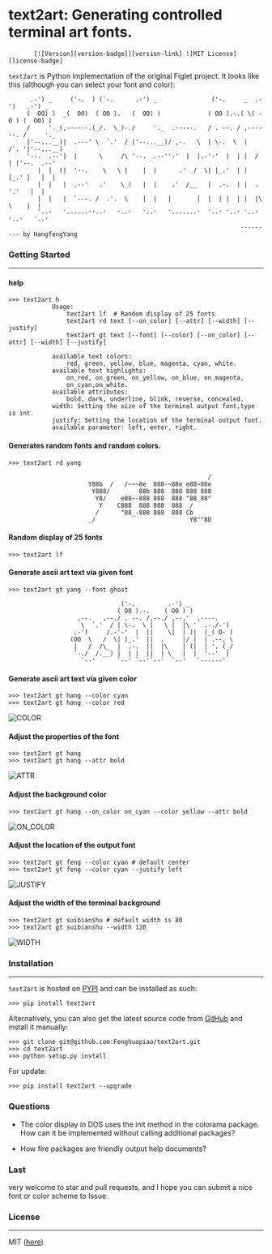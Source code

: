 # text2art:  Generating controlled terminal art fonts. 
           [![Version][version-badge]][version-link] ![MIT License][license-badge]


`text2art` is Python implementation of the original Figlet project. It looks like this (although you can select your font and color):

```
      .-') _     ('-.  ) (`-.      .-') _               ('-.     _  .-')   .-') _
     (  OO) )  _(  OO)  ( OO ).   (  OO) )             ( OO ).-.( \( -O ) (  OO) )
     /     '._(,------.(_/.  \_)-./     '._  .-----.   / . --. / ,------. /     '._
     |'--...__)|  .---' \  `.'  / |'--...__)/ ,-.   \  | \-.  \  |   /`. '|'--...__)
     '--.  .--'|  |      \     /\ '--.  .--''-'  |  |.-'-'  |  | |  /  | |'--.  .--'
        |  |  (|  '--.    \   \ |    |  |      .'  /  \| |_.'  | |  |_.' |   |  |
        |  |   |  .--'   .'    \_)   |  |    .'  /__   |  .-.  | |  .  '.'   |  |
        |  |   |  `---. /  .'.  \    |  |   |       |  |  | |  | |  |\  \    |  |
        `--'   `------''--'   '--'   `--'   `-------'  `--' `--' `--' '--'   `--'
                                                                --------- by HangfengYang
```


### Getting Started
---

#### help
```
>>> text2art h
            Usage:
                text2art lf  # Random display of 25 fonts
                text2art rd text [--on_color] [--attr] [--width] [--justify]
                text2art gt text [--font] [--color] [--on_color] [--attr] [--width] [--justify]
    
            available text colors:
                red, green, yellow, blue, magenta, cyan, white.
            available text highlights:
                on_red, on_green, on_yellow, on_blue, on_magenta, 
                on_cyan,on_white.
            available attributes:
                bold, dark, underline, blink, reverse, concealed.
            width: Setting the size of the terminal output font,type is int.
            justify: Setting the location of the terminal output font.
            available parameter: left, enter, right.
```

#### Generates random fonts and random colors.

```
>>> text2art rd yang

                                                       /
                      Y88b  /   /~~~8e  888-~88e e88~88e
                       Y888/        88b 888  888 888 888
                        Y8/    e88~-888 888  888 "88_88"
                         Y    C888  888 888  888  /
                        /      "88_-888 888  888 Cb
                      _/                          Y8""8D
```

#### Random display of 25 fonts

```
>>> text2art lf
```

#### Generate ascii art text via given font

```
>>> text2art gt yang --font ghost

                               ('-.         .-') _
                              ( OO ).-.    ( OO ) )
                   ,--.   ,--./ . --. /,--./ ,--,'  ,----.
                    \  `.'  / | \-.  \ |   \ |  |\ '  .-./-')
                  .-')     /.-'-'  |  ||    \|  | )|  |_( O- )
                 (OO  \   /  \| |_.'  ||  .     |/ |  | .--, \
                  |   /  /\_  |  .-.  ||  |\    | (|  | '. (_/
                  `-./  /.__) |  | |  ||  | \   |  |  '--'  |
                    `--'      `--' `--'`--'  `--'   `------'
```

#### Generate ascii art text via given color

```
>>> text2art gt hang --color cyan
>>> text2art gt hang --color red
```

![COLOR][colored]



#### Adjust the properties of the font

```
>>> text2art gt hang 
>>> text2art gt hang --attr bold
```
![ATTR][attr]

#### Adjust the background color

```
>>> text2art gt hang --on_color on_cyan --color yellow --attr bold
```

![ON_COLOR][on_color]


#### Adjust the location of the output font

```
>>> text2art gt feng --color cyan # default center
>>> text2art gt feng --color cyan --justify left
```

![JUSTIFY][justify]

#### Adjust the width of the terminal background

```
>>> text2art gt suibianshu # default width is 80
>>> text2art gt suibianshu --width 120
```

![WIDTH][width]

### Installation
---

`text2art` is hosted on [PYPI](https://pypi.python.org/pypi/text2art) and can be installed as such:

```
>>> pip install text2art
```

Alternatively, you can also get the latest source code from [GitHub](https://github.com/Fenghuapiao/text2art) and install it manually:

```
>>> git clone git@github.com:Fenghuapiao/text2art.git
>>> cd text2art
>>> python setup.py install
```

For update:

```
>>> pip install text2art --upgrade
```

### Questions

* The color display in DOS uses the init method in the colorama package. How can it be implemented without calling additional packages?

* How fire packages are friendly output help documents?

### Last

very welcome to star and pull requests, and I hope you can submit a nice font or color scheme to Issue.

### License
---

MIT ([here](https://github.com/Fenghuapiao/text2art/blob/master/LICENSE))


[version-badge]: https://img.shields.io/pypi/v/text2art.svg?label=version
[version-link]: https://pypi.python.org/pypi/text2art/
[license-badge]: https://img.shields.io/badge/license-MIT-007EC7.svg
[colored]: https://raw.githubusercontent.com/Fenghuapiao/text2art/master/screenshot/colored.png
[justify]: https://raw.githubusercontent.com/Fenghuapiao/text2art/master/screenshot/justify_left.png
[on_color]: https://raw.githubusercontent.com/Fenghuapiao/text2art/master/screenshot/on_color.png
[attr]: https://raw.githubusercontent.com/Fenghuapiao/text2art/master/screenshot/set_attr.png
[width]: https://raw.githubusercontent.com/Fenghuapiao/text2art/master/screenshot/set_width.png